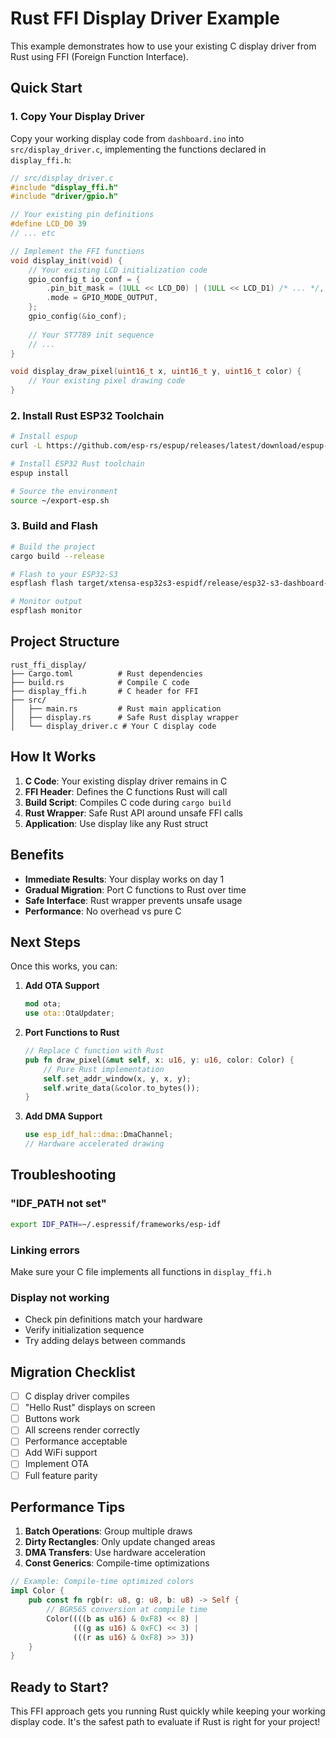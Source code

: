 # Rust FFI Display Driver Example

This example demonstrates how to use your existing C display driver from Rust using FFI (Foreign Function Interface).

## Quick Start

### 1. Copy Your Display Driver

Copy your working display code from `dashboard.ino` into `src/display_driver.c`, implementing the functions declared in `display_ffi.h`:

```c
// src/display_driver.c
#include "display_ffi.h"
#include "driver/gpio.h"

// Your existing pin definitions
#define LCD_D0 39
// ... etc

// Implement the FFI functions
void display_init(void) {
    // Your existing LCD initialization code
    gpio_config_t io_conf = {
        .pin_bit_mask = (1ULL << LCD_D0) | (1ULL << LCD_D1) /* ... */,
        .mode = GPIO_MODE_OUTPUT,
    };
    gpio_config(&io_conf);
    
    // Your ST7789 init sequence
    // ...
}

void display_draw_pixel(uint16_t x, uint16_t y, uint16_t color) {
    // Your existing pixel drawing code
}
```

### 2. Install Rust ESP32 Toolchain

```bash
# Install espup
curl -L https://github.com/esp-rs/espup/releases/latest/download/espup-installer.sh | sh

# Install ESP32 Rust toolchain
espup install

# Source the environment
source ~/export-esp.sh
```

### 3. Build and Flash

```bash
# Build the project
cargo build --release

# Flash to your ESP32-S3
espflash flash target/xtensa-esp32s3-espidf/release/esp32-s3-dashboard-rust

# Monitor output
espflash monitor
```

## Project Structure

```
rust_ffi_display/
├── Cargo.toml          # Rust dependencies
├── build.rs            # Compile C code
├── display_ffi.h       # C header for FFI
├── src/
│   ├── main.rs         # Rust main application
│   ├── display.rs      # Safe Rust display wrapper
│   └── display_driver.c # Your C display code
```

## How It Works

1. **C Code**: Your existing display driver remains in C
2. **FFI Header**: Defines the C functions Rust will call
3. **Build Script**: Compiles C code during `cargo build`
4. **Rust Wrapper**: Safe Rust API around unsafe FFI calls
5. **Application**: Use display like any Rust struct

## Benefits

- **Immediate Results**: Your display works on day 1
- **Gradual Migration**: Port C functions to Rust over time
- **Safe Interface**: Rust wrapper prevents unsafe usage
- **Performance**: No overhead vs pure C

## Next Steps

Once this works, you can:

1. **Add OTA Support**
   ```rust
   mod ota;
   use ota::OtaUpdater;
   ```

2. **Port Functions to Rust**
   ```rust
   // Replace C function with Rust
   pub fn draw_pixel(&mut self, x: u16, y: u16, color: Color) {
       // Pure Rust implementation
       self.set_addr_window(x, y, x, y);
       self.write_data(&color.to_bytes());
   }
   ```

3. **Add DMA Support**
   ```rust
   use esp_idf_hal::dma::DmaChannel;
   // Hardware accelerated drawing
   ```

## Troubleshooting

### "IDF_PATH not set"
```bash
export IDF_PATH=~/.espressif/frameworks/esp-idf
```

### Linking errors
Make sure your C file implements all functions in `display_ffi.h`

### Display not working
- Check pin definitions match your hardware
- Verify initialization sequence
- Try adding delays between commands

## Migration Checklist

- [ ] C display driver compiles
- [ ] "Hello Rust" displays on screen
- [ ] Buttons work
- [ ] All screens render correctly
- [ ] Performance acceptable
- [ ] Add WiFi support
- [ ] Implement OTA
- [ ] Full feature parity

## Performance Tips

1. **Batch Operations**: Group multiple draws
2. **Dirty Rectangles**: Only update changed areas
3. **DMA Transfers**: Use hardware acceleration
4. **Const Generics**: Compile-time optimizations

```rust
// Example: Compile-time optimized colors
impl Color {
    pub const fn rgb(r: u8, g: u8, b: u8) -> Self {
        // BGR565 conversion at compile time
        Color((((b as u16) & 0xF8) << 8) |
              (((g as u16) & 0xFC) << 3) |
              (((r as u16) & 0xF8) >> 3))
    }
}
```

## Ready to Start?

This FFI approach gets you running Rust quickly while keeping your working display code. It's the safest path to evaluate if Rust is right for your project!